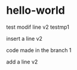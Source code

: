 # hello-world
test  modif line v2
testmp1

insert a line v2

code made in the branch 1

add a line v2

